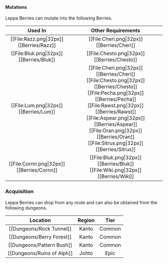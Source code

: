 #### Mutations
Leppa Berries can mutate into the following Berries.

| Used In                                       | Other Requirements |
| :---:                                         | :---: |
| [[File:Razz.png\|32px]] [[Berries/Razz]]      | [[File:Cheri.png\|32px]] [[Berries/Cheri]] |
| [[File:Bluk.png\|32px]] [[Berries/Bluk]]      | [[File:Chesto.png\|32px]] [[Berries/Chesto]] |
| [[File:Lum.png\|32px]] [[Berries/Lum]]        | [[File:Cheri.png\|32px]] [[Berries/Cheri]] [[File:Chesto.png\|32px]] [[Berries/Chesto]] [[File:Pecha.png\|32px]] [[Berries/Pecha]] [[File:Rawst.png\|32px]] [[Berries/Rawst]] [[File:Aspear.png\|32px]] [[Berries/Aspear]] [[File:Oran.png\|32px]] [[Berries/Oran]] [[File:Sitrus.png\|32px]] [[Berries/Sitrus]] |
| [[File:Cornn.png\|32px]] [[Berries/Cornn]]    | [[File:Bluk.png\|32px]] [[Berries/Bluk]] [[File:Wiki.png\|32px]] [[Berries/Wiki]] |

### Acquisition
Leppa Berries can drop from any route and can also be obtained from the following dungeons.

| Location	                    | Region | Tier	    |
| :---:                         | :---:     | :---:         |
| [[Dungeons/Rock Tunnel]]      | Kanto | Common    |
| [[Dungeons/Berry Forest]]     | Kanto | Common	|
| [[Dungeons/Pattern Bush]]     | Kanto | Common	|
| [[Dungeons/Ruins of Alph]]    | Johto | Epic      |
